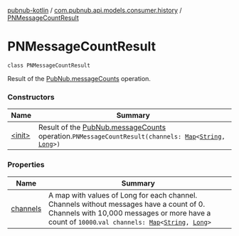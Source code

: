 [pubnub-kotlin](../../index.md) / [com.pubnub.api.models.consumer.history](../index.md) / [PNMessageCountResult](./index.md)

# PNMessageCountResult

`class PNMessageCountResult`

Result of the [PubNub.messageCounts](../../com.pubnub.api/-pub-nub/message-counts.md) operation.

### Constructors

| Name | Summary |
|---|---|
| [&lt;init&gt;](-init-.md) | Result of the [PubNub.messageCounts](../../com.pubnub.api/-pub-nub/message-counts.md) operation.`PNMessageCountResult(channels: `[`Map`](https://kotlinlang.org/api/latest/jvm/stdlib/kotlin.collections/-map/index.html)`<`[`String`](https://kotlinlang.org/api/latest/jvm/stdlib/kotlin/-string/index.html)`, `[`Long`](https://kotlinlang.org/api/latest/jvm/stdlib/kotlin/-long/index.html)`>)` |

### Properties

| Name | Summary |
|---|---|
| [channels](channels.md) | A map with values of Long for each channel. Channels without messages have a count of 0. Channels with 10,000 messages or more have a count of `10000`.`val channels: `[`Map`](https://kotlinlang.org/api/latest/jvm/stdlib/kotlin.collections/-map/index.html)`<`[`String`](https://kotlinlang.org/api/latest/jvm/stdlib/kotlin/-string/index.html)`, `[`Long`](https://kotlinlang.org/api/latest/jvm/stdlib/kotlin/-long/index.html)`>` |
